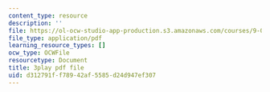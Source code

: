 ```yaml
---
content_type: resource
description: ''
file: https://ol-ocw-studio-app-production.s3.amazonaws.com/courses/9-00sc-introduction-to-psychology-fall-2011/d312791ff78942af5585d24d947ef307_2fbrl6WoIyo.pdf
file_type: application/pdf
learning_resource_types: []
ocw_type: OCWFile
resourcetype: Document
title: 3play pdf file
uid: d312791f-f789-42af-5585-d24d947ef307
---
```

